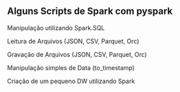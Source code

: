 ## Alguns Scripts de Spark com pyspark 

Manipulação utilizando Spark.SQL

Leitura de Arquivos (JSON, CSV, Parquet, Orc)

Gravação de Arquivos (JSON, CSV, Parquet, Orc)

Manipulação simples de Data (to_timestamp)

Criação de um pequeno DW utilizando Spark
